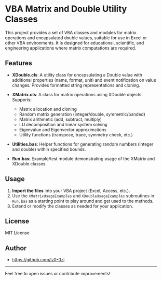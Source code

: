# VBA Matrix and Double Utility Classes

This project provides a set of VBA classes and modules for matrix operations and encapsulated double values, suitable for use in Excel or other VBA environments. It is designed for educational, scientific, and engineering applications where matrix computations are required.

## Features

- **XDouble.cls**: A utility class for encapsulating a Double value with additional properties (name, format, unit) and event notification on value changes. Provides formatted string representations and cloning.

- **XMatrix.cls**: A class for matrix operations using XDouble objects. Supports:
  - Matrix allocation and cloning
  - Random matrix generation (integer/double, symmetric/banded)
  - Matrix arithmetic (add, subtract, multiply)
  - LU decomposition and linear system solving
  - Eigenvalue and Eigenvector approximations
  - Utility functions (transpose, trace, symmetry check, etc.)

- **Utilities.bas**: Helper functions for generating random numbers (integer and double) within specified bounds.

- **Run.bas**: Example/test module demonstrating usage of the XMatrix and XDouble classes.

## Usage

1. **Import the files** into your VBA project (Excel, Access, etc.).
2. Use the `XMatrixUsageExamples` and `XDoubleUsageExamples` subroutines in `Run.bas` as a starting point to play around and get used to the methods.
3. Extend or modify the classes as needed for your application.

## License
MIT License

## Author
- https://github.com/lz0-0zl

---
Feel free to open issues or contribute improvements!
